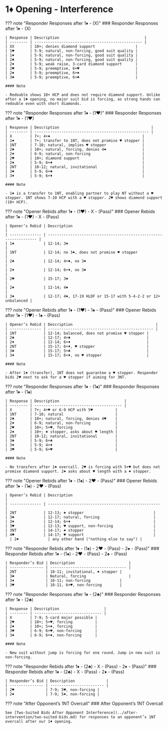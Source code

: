 # 1♦ Opening - Interference

??? note "Responder Responses after 1♦ - (X)"
    ### Responder Responses after 1♦ - (X)

    | Response | Description                                      |
    | -------- | ------------------------------------------------ |
    | XX       | 10+; denies diamond support                  |
    | 1♥       | 5-9; natural, non-forcing, good suit quality |
    | 1♠       | 5-9; natural, non-forcing, good suit quality |
    | 2♣       | 5-9; natural, non-forcing, good suit quality |
    | 2♦       | 5-9; weak raise, 3-card diamond support      |
    | 2♥       | 5-9; preemptive, 6+♥                         |
    | 2♠       | 5-9; preemptive, 6+♠                         |
    | 3♣       | 5-9; preemptive, 6+♣                         |

    #### Note

    - Redouble shows 10+ HCP and does not require diamond support. Unlike after a 1♣ opening, no major suit bid is forcing, as strong hands can redouble even with short diamonds.

??? note "Responder Responses after 1♦ - (1♥)"
    ### Responder Responses after 1♦ - (1♥)

    | Response | Description                                         |
    | -------- | --------------------------------------------------- |
    | X        | 7+; 4+♠                                         |
    | 1♠       | 7+; transfer to 1NT, does not promise ♥ stopper |
    | 1NT      | 7-10; natural, implies ♥ stopper                |
    | 2♣       | 10+; natural, forcing, denies 4♠                |
    | 2♦       | 6-9; natural, non-forcing                       |
    | 2♥       | 10+; diamond support                            |
    | 2♠       | 5-9; 6+♠                                        |
    | 2NT      | 10-12; natural, invitational                    |
    | 3♣       | 5-9; 6+♣                                        |
    | 3♦       | 5-9; 6+♦                                        |

    #### Note

    - 1♠ is a transfer to 1NT, enabling partner to play NT without a ♥ stopper. 1NT shows 7-10 HCP with a ♥ stopper. 2♥ shows diamond support (10+ HCP).

??? note "Opener Rebids after 1♦ - (1♥) - X - (Pass)"
    ### Opener Rebids after 1♦ - (1♥) - X - (Pass)

    | Opener’s Rebid | Description                                                       |
    | -------------- | ----------------------------------------------------------------- |
    | 1♠             | 12-14; 3♠                                                     |
    | 1NT            | 12-14; no 3♠, does not promise ♥ stopper                      |
    | 2♣             | 12-14; 4+♣, no 3♠                                             |
    | 2♦             | 12-14; 6+♦, no 3♠                                             |
    | 2♥             | 15-17; 3♠                                                     |
    | 2♠             | 12-14; 4♠                                                     |
    | 3♠             | 12-17; 4♠, 17-19 HLDF or 15-17 with 5-4-2-2 or 12+ unbalanced |

??? note "Opener Rebids after 1♦ - (1♥) - 1♠ - (Pass)"
    ### Opener Rebids after 1♦ - (1♥) - 1♠ - (Pass)

    | Opener’s Rebid | Description                                     |
    | -------------- | ----------------------------------------------- |
    | 1NT            | 12-14; balanced, does not promise ♥ stopper |
    | 2♣             | 12-17; 4+♣                                  |
    | 2♦             | 12-14; 6+♦                                  |
    | 2NT            | 15-17; 6+♦, ♥ stopper                       |
    | 3♣             | 15-17; 5+♣                                  |
    | 3♦             | 15-17; 6+♦, no ♥ stopper                    |

    #### Note

    - After 1♠ (transfer), 1NT does not guarantee a ♥ stopper. Responder bids 2♥ next to ask for a ♥ stopper if aiming for 3NT.

??? note "Responder Responses after 1♦ - (1♠)"
    ### Responder Responses after 1♦ - (1♠)

    | Response | Description                             |
    | -------- | --------------------------------------- |
    | X        | 7+; 4+♥ or 6-9 HCP with 5♥          |
    | 1NT      | 7-10; natural                       |
    | 2♣       | 10+; natural, forcing, denies 4♥    |
    | 2♦       | 6-9; natural, non-forcing           |
    | 2♥       | 10+; 5+♥, forcing                   |
    | 2♠       | 10+; ♠ stopper, asks about ♥ length |
    | 2NT      | 10-12; natural, invitational        |
    | 3♣       | 5-9; 6+♣                            |
    | 3♦       | 5-9; 4+♦                            |
    | 3♥       | 5-9; 6+♥                            |

    #### Note

    - No transfers after 1♠ overcall. 2♥ is forcing with 5+♥ but does not promise diamond support. 2♠ asks about ♥ length with a ♠ stopper.

??? note "Opener Rebids after 1♦ - (1♠) - 2♥ - (Pass)"
    ### Opener Rebids after 1♦ - (1♠) - 2♥ - (Pass)

    | Opener’s Rebid | Description                                        |
    | -------------- | -------------------------------------------------- |
    | 2NT            | 12-13; ♠ stopper                               |
    | 3♣             | 12-17; natural, forcing                        |
    | 3♦             | 12-14; 6+♦                                     |
    | 3♥             | 12-13; ♥ support, non-forcing                  |
    | 3NT            | 14-17; ♠ stopper                               |
    | 4♥             | 14-17; ♥ support                               |
      | 2♠             | any other hand ("nothing else to say") |

??? note "Responder Rebids after 1♦ - (1♠) - 2♥ - (Pass) - 2♠ - (Pass)"
    ### Responder Rebids after 1♦ - (1♠) - 2♥ - (Pass) - 2♠ - (Pass)

    | Responder’s Bid | Description                        |
    | --------------- | ---------------------------------- |
    | 2NT             | 10-11; invitational, ♠ stopper |
    | 3♣              | Natural, forcing                   |
    | 3♦              | 10-11; non-forcing             |
    | 3♥              | 10-11, 6+♥, non-forcing        |

??? note "Responder Responses after 1♦ - (2♣)"
    ### Responder Responses after 1♦ - (2♣)

    | Response | Description                    |
    | -------- | ------------------------------ |
    | X        | 7-9; 5-card major possible |
    | 2♥       | 10+; 5+♥, forcing          |
    | 2♠       | 10+; 5+♠, forcing          |
    | 3♥       | 6-9; 6+♥, non-forcing      |
    | 3♠       | 6-9; 6+♠, non-forcing      |

    #### Note

    - New suit without jump is forcing for one round. Jump in new suit is non-forcing.

??? note "Responder Rebids after 1♦ - (2♣) - X - (Pass) - 2♦ - (Pass)"
    ### Responder Rebids after 1♦ - (2♣) - X - (Pass) - 2♦ - (Pass)

    | Responder’s Bid | Description              |
    | --------------- | ------------------------ |
    | 2♥              | 7-9; 5♥, non-forcing |
    | 2♠              | 7-9; 5♠, non-forcing |

??? note "After Opponent’s 1NT Overcall"
    ### After Opponent’s 1NT Overcall

    See [Two-Suited Bids After Opponent Interference](../after-intervention/two-suited-bids.md) for responses to an opponent’s 1NT overcall after our 1♦ opening.